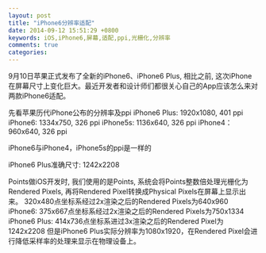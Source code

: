 ```yaml
---
layout: post
title: "iPhone6分辨率适配"
date: 2014-09-12 15:51:29 +0800
keywords: iOS,iPhone6,屏幕,适配,ppi,光栅化,分辨率
comments: true
categories: 
---
```


9月10日苹果正式发布了全新的iPhone6、iPhone6 Plus, 相比之前, 这次iPhone在屏幕尺寸上变化巨大。最近开发者和设计师们都很关心自己的App应该怎么来对两款iPhone6适配。

先看苹果历代iPhone公布的分辨率及ppi
iPhone6 Plus: 1920x1080, 401 ppi
iPhone6: 1334x750, 326 ppi
iPhone5s: 1136x640, 326 ppi
iPhone4：960x640, 326 ppi

iPhone6与iPhone4，iPhone5s的ppi是一样的


iPhone6 Plus准确尺寸: 1242x2208

Points做iOS开发时, 我们使用的是Points, 系统会将Points整数倍处理光栅化为Rendered Pixels, 再将Rendered Pixel转换成Physical Pixels在屏幕上显示出来。
320x480点坐标系经过2x渲染之后的Rendered Pixels为640x960
iPhone6: 375x667点坐标系经过2x渲染之后的Rendered Pixels为750x1334
iPhone6 Plus: 414x736点坐标系进过3x渲染之后的Rendered Pixel为1242x2208
但是iPhone6 Plus实际分辨率为1080x1920，在Rendered Pixel会进行降低采样率的处理来显示在物理设备上。
